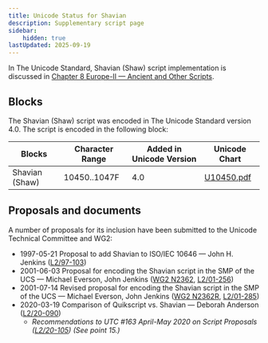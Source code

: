 ```yaml
---
title: Unicode Status for Shavian
description: Supplementary script page
sidebar:
    hidden: true
lastUpdated: 2025-09-19
---
```


In The Unicode Standard, Shavian (Shaw) script implementation is discussed in [Chapter 8 Europe-II — Ancient and Other Scripts](https://www.unicode.org/versions/latest/core-spec/chapter-8/#G27260).

## Blocks

The Shavian (Shaw) script was encoded in The Unicode Standard version 4.0. The script is encoded in the following block:

| Blocks | Character Range | Added in Unicode Version | Unicode Chart |
| ------ | --------------- | ------------------------ | ------------- |
| Shavian (Shaw) | 10450..1047F | 4.0 | [U10450.pdf](http://www.unicode.org/charts/PDF/U10450.pdf) |

## Proposals and documents

A number of proposals for its inclusion have been submitted to the Unicode Technical Committee and WG2:
- 1997-05-21 Proposal to add Shavian to ISO/IEC 10646 — John H. Jenkins ([L2/97-103](http://www.unicode.org/L2/L1997/97103-shavian.pdf))
- 2001-06-03 Proposal for encoding the Shavian script in the SMP of the UCS — Michael Everson, John Jenkins ([WG2 N2362](https://www.unicode.org/wg2/docs/n2362.pdf), [L2/01-256](http://www.unicode.org/cgi-bin/GetMatchingDocs.pl?L2/01-256))
- 2001-07-14 Revised proposal for encoding the Shavian script in the SMP of the UCS — Michael Everson, John Jenkins ([WG2 N2362R](https://www.unicode.org/wg2/docs/n2362r.pdf), [L2/01-285](http://www.unicode.org/cgi-bin/GetMatchingDocs.pl?L2/01-285))
- 2020-03-19 Comparison of Quikscript vs. Shavian — Deborah Anderson ([L2/20-090](http://www.unicode.org/cgi-bin/GetMatchingDocs.pl?L2/20-090))
  - _Recommendations to UTC #163 April-May 2020 on Script Proposals ([L2/20-105](https://www.unicode.org/L2/L2020/20105-script-adhoc-rept.pdf)) (See point 15.)_
